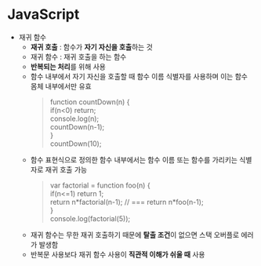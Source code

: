 # JavaScript
* 재귀 함수
  + **재귀 호출** : 함수가 **자기 자신을 호출**하는 것
  + 재귀 함수 : 재귀 호출을 하는 함수
  + **반복되는 처리**를 위해 사용
  + 함수 내부에서 자기 자신을 호출할 때 함수 이름 식별자를 사용하며 이는 함수 몸체 내부에서만 유효
    > function countDown(n) {  
    > if(n<0) return;  
    > console.log(n);  
    > countDown(n-1);     
    >}  
    > countDown(10);
  + 함수 표현식으로 정의한 함수 내부에서는 함수 이름 또는 함수를 가리키는 식별자로 재귀 호출 가능
    > var factorial = function foo(n) {  
    > if(n<=1) return 1;  
    > return n\*factorial(n-1); // === return n\*foo(n-1);   
    >}  
    > console.log(factorial(5));
  + 재귀 함수는 무한 재귀 호출하기 때문에 **탈출 조건**이 없으면 스택 오버플로 에러가 발생함
  + 반복문 사용보다 재귀 함수 사용이 **직관적 이해가 쉬울 때** 사용